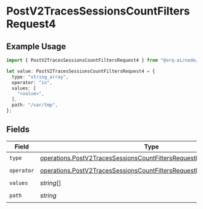 # PostV2TracesSessionsCountFiltersRequest4

## Example Usage

```typescript
import { PostV2TracesSessionsCountFiltersRequest4 } from "@orq-ai/node/models/operations";

let value: PostV2TracesSessionsCountFiltersRequest4 = {
  type: "string_array",
  operator: "in",
  values: [
    "<value>",
  ],
  path: "/var/tmp",
};
```

## Fields

| Field                                                                                                                                                            | Type                                                                                                                                                             | Required                                                                                                                                                         | Description                                                                                                                                                      |
| ---------------------------------------------------------------------------------------------------------------------------------------------------------------- | ---------------------------------------------------------------------------------------------------------------------------------------------------------------- | ---------------------------------------------------------------------------------------------------------------------------------------------------------------- | ---------------------------------------------------------------------------------------------------------------------------------------------------------------- |
| `type`                                                                                                                                                           | [operations.PostV2TracesSessionsCountFiltersRequestRequestBody4Type](../../models/operations/postv2tracessessionscountfiltersrequestrequestbody4type.md)         | :heavy_check_mark:                                                                                                                                               | N/A                                                                                                                                                              |
| `operator`                                                                                                                                                       | [operations.PostV2TracesSessionsCountFiltersRequestRequestBody4Operator](../../models/operations/postv2tracessessionscountfiltersrequestrequestbody4operator.md) | :heavy_check_mark:                                                                                                                                               | N/A                                                                                                                                                              |
| `values`                                                                                                                                                         | *string*[]                                                                                                                                                       | :heavy_check_mark:                                                                                                                                               | N/A                                                                                                                                                              |
| `path`                                                                                                                                                           | *string*                                                                                                                                                         | :heavy_check_mark:                                                                                                                                               | N/A                                                                                                                                                              |